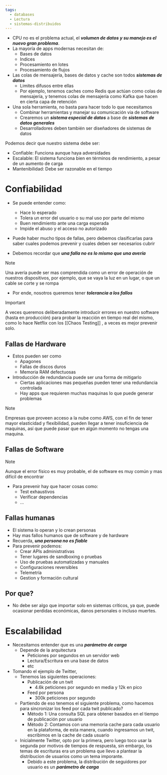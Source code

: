 ```yaml
---
tags:
  - databases
  - Lectura
  - sistemas-distribuidos
---
```

- CPU no es el problema actual, el ***volumen de datos y su manejo es el nuevo gran problema***.
- La mayoría de apps modernas necesitan de:
	- Bases de datos
	- Indices
	- Procesamiento en lotes
	- Procesamiento de flujos
- Las colas de mensajería, bases de datos y cache son todos ***sistemas de datos***
	- Limites difusos entre ellas
	- Por ejemplo, tenemos caches como Redis que actúan como colas de mensajería, y tenemos colas de mensajería como Kafka que hacen en cierta capa de retención
- Una sola herramienta, no basta para hacer todo lo que necesitamos
	- Combinar herramientas y manejar su comunicación via de software
	- Crearemos un ***sistema especial de datos*** a base de ***sistemas de datos generales***
	- Desarrolladores deben también ser diseñadores de sistemas de datos

Podemos decir que nuestro sistema debe ser:
- Confiable: Funciona aunque haya adversidades
- Escalable: El sistema funciona bien en términos de rendimiento, a pesar de un aumento de carga 
- Mantenibilidad: Debe ser razonable en el tiempo
# Confiabilidad
- Se puede entender como:
	- Hace lo esperado
	- Tolera un error del usuario o su mal uso por parte del mismo
	- Buen rendimiento ante una carga esperada
	- Impide el abuso y el acceso no autorizado

- Puede haber mucho tipos de fallas, pero debemos clasificarlas para saber cuales podemos prevenir y cuales deben ser necesarios cubrir
- Debemos recordar que ***una falla no es lo mismo que una avería***

> [!NOTE]
> Una avería puede ser mas comprendida como un error de operación de nuestros dispositivos, por ejemplo, que se vaya la luz en un lugar, o que un cable se corte y se rompa

- Por ende, nosotros queremos tener ***tolerancia a los fallos***

>[!IMPORTANT]
>A veces queremos deliberadamente introducir errores en nuestro software (hasta en producción) para probar la reacción en tiempo real del mismo, como lo hace Netflix con los [[Chaos Testing]] , a veces es mejor prevenir solo.

## Fallas de Hardware
-  Estos pueden ser como
	- Apagones
	- Fallas de discos duros
	- Memoria RAM defectuosas
- Introducción de redundancia puede ser una forma de mitigarlo
	- Ciertas aplicaciones mas pequeñas pueden tener una redundancia controlada 
	- Hay apps que requieren muchas maquinas lo que puede generar problemas

>[!NOTE]
>Empresas que proveen acceso a la nube como AWS, con el fin de tener mayor elasticidad y flexibilidad, pueden llegar a tener insuficiencia de maquinas, así que puede pasar que en algún momento no tengas una maquina.

## Fallas de Software
>[!NOTE]
>Aunque el error físico es muy probable, el de software es muy común y mas difícil de encontrar

- Para prevenir hay que hacer cosas como:
	- Test exhaustivos
	- Verificar dependencias
	- ...
## Fallas humanas
- El sistema lo operan y lo crean personas
- Hay mas fallos humanos que de software y de hardware
- Recuerda, ***una persona no es fiable***
- Para prevenir podemos:
	- Crear APIs administrativas
	- Tener lugares de sandboxing o pruebas
	- Uso de pruebas automatizadas y manuales
	- Configuraciones reversibles
	- Telemetría
	- Gestion y formación cultural

## Por que?
- No debe ser algo que importar solo en sistemas críticos, ya que, puede ocasionar perdidas económicas, danos personales o incluso muertes.

# Escalabilidad
- Necesitamos entender que es una ***parámetro de carga***
	- Depende de la arquitectura
		- Peticiones por segundos en un servidor web
		- Lectura/Escritura en una base de datos
		- etc
- Tomando el ejemplo de Twitter, 
	- Tenemos las siguientes operaciones:
		- Publicación de un twit
			- 4.6k peticiones por segundo en media y 12k en pico
		- Feed por persona
			- 300k peticiones por segundo
	- Partiendo de eso tenemos el siguiente problema, como hacemos para sincronizar los feed por cada twit publicado?
		- Método 1: Una consulta SQL para obtener basados en el tiempo de publicación por usuario
		- Método 2: Contamos con una memoria cache para cada usuario en la plataforma, de esta manera, cuando ingresamos un twit, escribimos en la cache de cada usuario
	- Inicialmente Twitter, opto por la primera, pero luego toco usar la segunda por motivos de tiempos de respuesta, sin embargo, los temas de escrituras era un problema que llevo a plantear la distribucion de usuarios como un tema imporante.
		- Debido a este problema, la distribución de seguidores por usuario es un ***parámetro de carga***